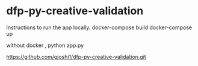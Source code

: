 # dfp-py-creative-validation

Instructions to run the app locally.
docker-compose build
docker-compose up

without docker , python app.py

https://github.com/gjoshi1/dfp-py-creative-validation.git
